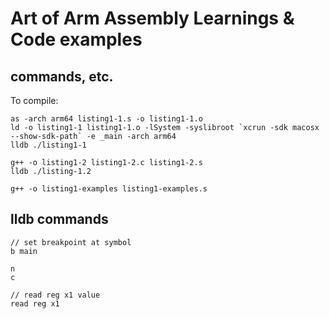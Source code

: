 # Art of Arm Assembly Learnings & Code examples


## commands, etc.

To compile:
```
as -arch arm64 listing1-1.s -o listing1-1.o
ld -o listing1-1 listing1-1.o -lSystem -syslibroot `xcrun -sdk macosx --show-sdk-path` -e _main -arch arm64
lldb ./listing1-1
```

```
g++ -o listing1-2 listing1-2.c listing1-2.s 
lldb ./listing-1.2
```

```
g++ -o listing1-examples listing1-examples.s
```

## lldb commands

```
// set breakpoint at symbol
b main

n
c

// read reg x1 value
read reg x1 
```